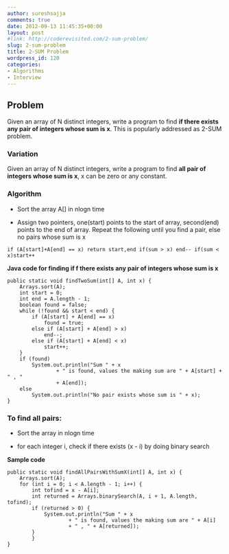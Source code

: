 ```yaml
---
author: sureshsajja
comments: true
date: 2012-09-13 11:45:35+00:00
layout: post
#link: http://coderevisited.com/2-sum-problem/
slug: 2-sum-problem
title: 2-SUM Problem
wordpress_id: 120
categories:
- Algorithms
- Interview
---
```


## Problem


Given an array of N distinct integers, write a program to find **if there exists any pair of integers whose sum is x**. This is popularly addressed as 2-SUM problem.


### Variation


Given an array of N distinct integers, write a program to find **all pair of integers whose sum is x**, x can be zero or any constant.


### Algorithm





	
  * Sort the array A[] in nlogn time

	
  * Assign two pointers, one(start) points to the start of array, second(end) points to the end of array. Repeat the following until you find a pair, else no pairs whose sum is x


`if (A[start]+A[end] == x) return start,end
if(sum > x) end--
if(sum < x)start++`

**Java code for finding if f there exists any pair of integers whose sum is x**

    
    public static void findTwoSum(int[] A, int x) {
    	Arrays.sort(A);		
    	int start = 0;
    	int end = A.length - 1;
    	boolean found = false;
    	while (!found && start < end) {
    		if (A[start] + A[end] == x)
    			found = true;
    		else if (A[start] + A[end] > x)
    			end--;
    		else if (A[start] + A[end] < x)
    			start++;
    	}
    	if (found)
    		System.out.println("Sum " + x
    				+ " is found, values the making sum are " + A[start] + " , "
    				+ A[end]);
    	else
    		System.out.println("No pair exists whose sum is " + x);
    }




### To find all pairs:





	
  * Sort the array in nlogn time

	
  * for each integer i, check if there exists (x - i) by doing binary search


**Sample code**

    
    public static void findAllPairsWithSumX(int[] A, int x) {
    	Arrays.sort(A);
    	for (int i = 0; i < A.length - 1; i++) {
    		int tofind = x - A[i];
    		int returned = Arrays.binarySearch(A, i + 1, A.length, tofind);
    		if (returned > 0) {
    			System.out.println("Sum " + x
    					+ " is found, values the making sum are " + A[i]
    					+ " , " + A[returned]);
    		}
    		}
    }
